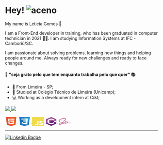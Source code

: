 # Hey! <img src="https://user-images.githubusercontent.com/69720222/165953791-7992b966-81b7-4947-bff2-5a0f645c4dc5.gif" alt="aceno" width="40" height="40"> 
My name is Leticia Gomes 👩

I am a Front-End developer in training, who has been graduated in computer technician in 2021 👩‍💻.
I am studying Information Systems at IFC - Camboriú/SC.

I am passionate about solving problems, learning new things and helping people around me. Always ready for new challenges and ready to face changes.


#### 🎯 "seja grato pelo que tem enquanto trabalha pelo que quer"  📚

- 📍 From Limeira - SP;
- 🏫 Studied at Colégio Técnico de Limeira (Unicamp);
- 💻 Working as a development intern at Ci&t;

<div>
  <a href="https://github.com/LeticiaGS">
  <img height="180em" src="https://github-readme-stats.vercel.app/api?username=LeticiaGS&show_icons=true&theme=dracula&include_all_commits=true&count_private=true"/>
  <img height="180em" src="https://github-readme-stats.vercel.app/api/top-langs/?username=LeticiaGS&layout=compact&langs_count=7&theme=dracula"/>
</div>

 <div style="display: inline_block"><br>
  <img align="center" alt="Le-HTML" height="30" width="40" src="https://raw.githubusercontent.com/devicons/devicon/master/icons/html5/html5-original.svg">
  <img align="center" alt="Le-CSS" height="30" width="40" src="https://raw.githubusercontent.com/devicons/devicon/master/icons/css3/css3-original.svg">
  <img align="center" alt="Le-Js" height="30" width="40" src="https://raw.githubusercontent.com/devicons/devicon/master/icons/javascript/javascript-plain.svg">
  <img align="center" alt="Le-Csharp" height="30" width="40" src="https://raw.githubusercontent.com/devicons/devicon/master/icons/csharp/csharp-original.svg">
  <img align="center" alt="Le-Csharp" height="30" width="40" src="https://github.com/devicons/devicon/blob/master/icons/sass/sass-original.svg">
</div>
 
 <hr>

 [![Linkedin Badge](https://img.shields.io/badge/-LinkedIn-blue?style=flat-square&logo=Linkedin&logoColor=white&link=https://www.linkedin.com/in/let%C3%ADcia-gomes002/)](https://www.linkedin.com/in/let%C3%ADcia-gomes002/)

